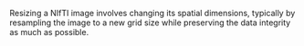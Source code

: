 Resizing a NIfTI image involves changing its spatial dimensions, typically by resampling the image to a new grid size while preserving the data integrity as much as possible.
